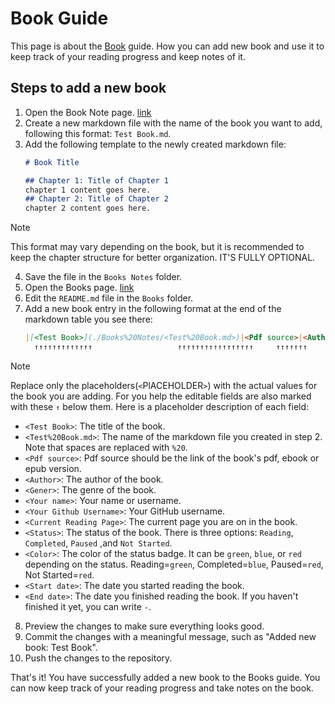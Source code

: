 # Book Guide
This page is about the [Book](../Books) guide. How you can add new book and use it to keep track of your reading progress and keep notes of it.
## Steps to add a new book
1. Open the Book Note page. [link](../Books/Books%20Notes)
2. Create a new markdown file with the name of the book you want to add, following this format: `Test Book.md`.
3. Add the following template to the newly created markdown file:
   ```markdown
   # Book Title

   ## Chapter 1: Title of Chapter 1
   chapter 1 content goes here.
   ## Chapter 2: Title of Chapter 2
   chapter 2 content goes here.
   ```
> [!NOTE]
> This format may vary depending on the book, but it is recommended to keep the chapter structure for better organization. IT'S FULLY OPTIONAL.
4. Save the file in the `Books Notes` folder.
5. Open the Books page. [link](../Books)
6. Edit the `README.md` file in the `Books` folder.
7. Add a new book entry in the following format at the end of the markdown table you see there:
   ```markdown
   |[<Test Book>](./Books%20Notes/<Test%20Book.md>)|<Pdf source>|<Author>| <Gener>|[<Your name>](https://github.com/<Your Github Username>)|<Current Reading Page>|![Status](https://img.shields.io/badge/<Status>-<Color>?style=plastic)|<Start date>|<End date>|
     ↑↑↑↑↑↑↑↑↑↑↑↑↑                   ↑↑↑↑↑↑↑↑↑↑↑↑↑↑↑↑↑     ↑↑↑↑↑↑↑     ↑↑↑↑↑    ↑↑↑↑↑↑↑↑↑↑↑                       ↑↑↑↑↑↑↑↑↑↑↑↑↑↑↑↑↑↑↑↑↑↑↑↑    ↑↑↑↑↑↑↑↑↑↑↑↑↑↑↑↑↑↑↑↑↑↑↑↑                                          ↑↑↑↑↑↑↑   ↑↑↑↑↑↑                  ↑↑↑↑↑↑↑↑↑↑↑↑   ↑↑↑↑↑↑↑↑↑
   ```
> [!NOTE]
> Replace only the placeholders(`<`PlACEHOLDER`>`) with the actual values for the book you are adding. For you help the editable fields are also marked with these `↑` below them.
> Here is a placeholder description of each field:
> - `<Test Book>`: The title of the book.
> - `<Test%20Book.md>`: The name of the markdown file you created in step 2. Note that spaces are replaced with `%20`.
> - `<Pdf source>`: Pdf source should be the link of the book's pdf, ebook or epub version.
> - `<Author>`: The author of the book.
> - `<Gener>`: The genre of the book.
> - `<Your name>`: Your name or username.
> - `<Your Github Username>`: Your GitHub username.
> - `<Current Reading Page>`: The current page you are on in the book.
> - `<Status>`: The status of the book. There is three options: `Reading`, `Completed`, `Paused` ,and `Not Started`.
> - `<Color>`: The color of the status badge. It can be `green`, `blue`, or `red` depending on the status. Reading=`green`, Completed=`blue`, Paused=`red`, Not Started=`red`.
> - `<Start date>`: The date you started reading the book.
> - `<End date>`: The date you finished reading the book. If you haven't finished it yet, you can write `-`.
8. Preview the changes to make sure everything looks good.
9. Commit the changes with a meaningful message, such as "Added new book: Test Book".
10. Push the changes to the repository.


That's it! You have successfully added a new book to the Books guide. You can now keep track of your reading progress and take notes on the book.


